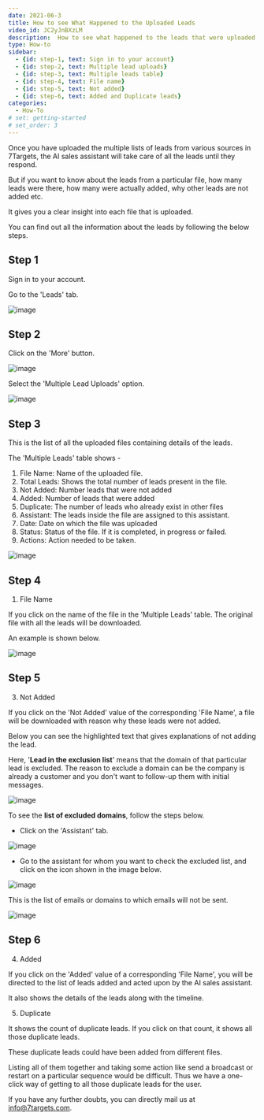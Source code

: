 ```yaml
---
date: 2021-06-3
title: How to see What Happened to the Uploaded Leads
video_id: JC2yJnBXzLM
description:  How to see what happened to the leads that were uploaded from a file. Why were some leads not added, what's the status of those leads that were successfully added.
type: How-to
sidebar:
  - {id: step-1, text: Sign in to your account}
  - {id: step-2, text: Multiple lead uploads}
  - {id: step-3, text: Multiple leads table}
  - {id: step-4, text: File name}
  - {id: step-5, text: Not added}
  - {id: step-6, text: Added and Duplicate leads}
categories:
  - How-To
# set: getting-started
# set_order: 3
---
```


Once you have uploaded the multiple lists of leads from various sources in 7Targets, the AI sales assistant will take care of all the leads until they respond.

But if you want to know about the leads from a particular file, how many leads were there, how many were actually added, why other leads are not added etc.

It gives you a clear insight into each file that is uploaded.

You can find out all the information about the leads by following the below steps.

## Step 1

Sign in to your account.

Go to the 'Leads' tab.

![image](../../images/uploaded-leads-1.png)

## Step 2

Click on the 'More' button.

![image](../../images/uploaded-leads-2.png)

Select the 'Multiple Lead Uploads' option.

![image](../../images/uploaded-leads-3.png)

## Step 3

This is the list of all the uploaded files containing details of the leads.

The 'Multiple Leads' table shows -

1. File Name: Name of the uploaded file.
2. Total Leads: Shows the total number of leads present in the file.
3. Not Added: Number leads that were not added
4. Added: Number of leads that were added
5. Duplicate: The number of leads who already exist in other files
6. Assistant: The leads inside the file are assigned to this assistant.
7. Date: Date on which the file was uploaded
8. Status: Status of the file. If it is completed, in progress or failed.
9. Actions: Action needed to be taken.

![image](../../images/uploaded-leads-4.png)

## Step 4

1. File Name

If you click on the name of the file in the 'Multiple Leads' table. The original file with all the leads will be downloaded.

An example is shown below.

![image](../../images/uploaded-leads-5.png)

## Step 5

3. Not Added

If you click on the 'Not Added' value of the corresponding 'File Name', a file will be downloaded with reason why these leads were not added.

Below you can see the highlighted text that gives explanations of not adding the lead.

Here, '**Lead in the exclusion list**' means that the domain of that particular lead is excluded. The reason to exclude a domain can be the company is already a customer and you don't want to follow-up them with initial messages.

![image](../../images/uploaded-leads-9.png)

To see the **list of excluded domains**, follow the steps below.

- Click on the 'Assistant' tab.

![image](../../images/uploaded-leads-6.png)

- Go to the assistant for whom you want to check the excluded list, and click on the icon shown in the image below.

![image](../../images/uploaded-leads-7.png)

This is the list of emails or domains to which emails will not be sent.

![image](../../images/uploaded-leads-8.png)

## Step 6

4. Added

If you click on the 'Added' value of a corresponding 'File Name', you will be directed to the list of leads added and acted upon by the AI sales assistant.

It also shows the details of the leads along with the timeline.

5. Duplicate

It shows the count of duplicate leads. If you click on that count, it shows all those duplicate leads.

These duplicate leads could have been added from different files.

Listing all of them together and taking some action like send a broadcast or restart on a particular sequence would be difficult. Thus we have a one-click way of getting to all those duplicate leads for the user.

If you have any further doubts, you can directly mail us at info@7targets.com.